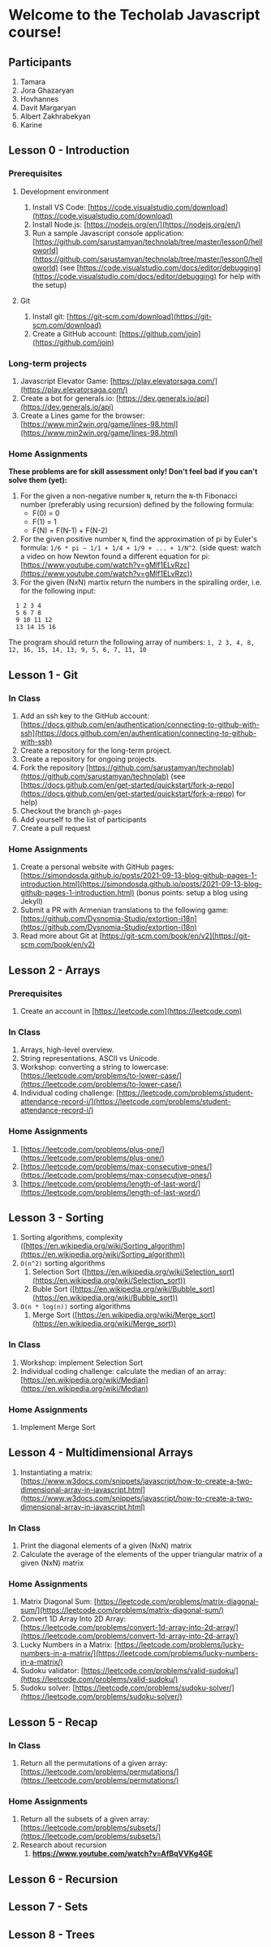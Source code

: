 # Welcome to the Techolab Javascript course!

## Participants

1. Tamara
2. Jora Ghazaryan
3. Hovhannes
4. Davit Margaryan
5. Albert Zakhrabekyan
6. Karine

## Lesson 0 - Introduction

### Prerequisites

1. Development environment

   1. Install VS Code: [https://code.visualstudio.com/download](https://code.visualstudio.com/download)
   2. Install Node.js: [https://nodejs.org/en/](https://nodejs.org/en/)
   3. Run a sample Javascript console application: [https://github.com/sarustamyan/technolab/tree/master/lesson0/helloworld](https://github.com/sarustamyan/technolab/tree/master/lesson0/helloworld) (see [https://code.visualstudio.com/docs/editor/debugging](https://code.visualstudio.com/docs/editor/debugging) for help with the setup)

2. Git 

   1. Install git: [https://git-scm.com/download](https://git-scm.com/download)
   2. Create a GitHub account: [https://github.com/join](https://github.com/join)

### Long-term projects

1. Javascript Elevator Game: [https://play.elevatorsaga.com/](https://play.elevatorsaga.com/)
2. Create a bot for generals.io: [https://dev.generals.io/api](https://dev.generals.io/api)
3. Create a Lines game for the browser: [https://www.min2win.org/game/lines-98.html](https://www.min2win.org/game/lines-98.html)

### Home Assignments

**These problems are for skill assessment only! Don't feel bad if you can't solve them (yet):**

1. For the given a non-negative number `N`, return the `N`-th Fibonacci number (preferably using recursion) defined by the following formula: 
   - F(0) = 0
   - F(1) = 1
   - F(N) = F(N-1) + F(N-2) 
2. For the given positive number `N`, find the approximation of pi by Euler's formula: `1/6 * pi ~ 1/1 + 1/4 + 1/9 + ... + 1/N^2`. (side quest: watch a video on how  Newton found a different equation for pi: [https://www.youtube.com/watch?v=gMlf1ELvRzc](https://www.youtube.com/watch?v=gMlf1ELvRzc))  
3. For the given (NxN) martix return the numbers in the spiralling order, i.e. for the following input:
```
  1 2 3 4 
  5 6 7 8 
  9 10 11 12
  13 14 15 16
```
  The program should return the following array of numbers: `1, 2 3, 4, 8, 12, 16, 15, 14, 13, 9, 5, 6, 7, 11, 10`

## Lesson 1 - Git

### In Class

1. Add an ssh key to the GitHub account: [https://docs.github.com/en/authentication/connecting-to-github-with-ssh](https://docs.github.com/en/authentication/connecting-to-github-with-ssh)
2. Create a repository for the long-term project.
3. Create a repository for ongoing projects.
4. Fork the repository [https://github.com/sarustamyan/technolab](https://github.com/sarustamyan/technolab) (see [https://docs.github.com/en/get-started/quickstart/fork-a-repo](https://docs.github.com/en/get-started/quickstart/fork-a-repo) for help)
5. Checkout the branch `gh-pages`
6. Add yourself to the list of participants
7. Create a pull request 

### Home Assignments

1. Create a personal website with GitHub pages: [https://simondosda.github.io/posts/2021-09-13-blog-github-pages-1-introduction.html](https://simondosda.github.io/posts/2021-09-13-blog-github-pages-1-introduction.html) (bonus points: setup a blog using Jekyll)
2. Submit a PR with Armenian translations to the following game: [https://github.com/Dysnomia-Studio/extortion-i18n](https://github.com/Dysnomia-Studio/extortion-i18n)
3. Read more about Git at [https://git-scm.com/book/en/v2](https://git-scm.com/book/en/v2)

## Lesson 2 - Arrays

### Prerequisites

1. Create an account in [https://leetcode.com](https://leetcode.com)

### In Class

1. Arrays, high-level overview.
2. String representations. ASCII vs Unicode.
3. Workshop: converting a string to lowercase: [https://leetcode.com/problems/to-lower-case/](https://leetcode.com/problems/to-lower-case/)
4. Individual coding challenge: [https://leetcode.com/problems/student-attendance-record-i/](https://leetcode.com/problems/student-attendance-record-i/)

### Home Assignments

1. [https://leetcode.com/problems/plus-one/](https://leetcode.com/problems/plus-one/)
2. [https://leetcode.com/problems/max-consecutive-ones/](https://leetcode.com/problems/max-consecutive-ones/)
3. [https://leetcode.com/problems/length-of-last-word/](https://leetcode.com/problems/length-of-last-word/)

## Lesson 3 - Sorting

1. Sorting algorithms, complexity ([https://en.wikipedia.org/wiki/Sorting_algorithm](https://en.wikipedia.org/wiki/Sorting_algorithm))
2. `O(n^2)` sorting algorithms
   1. Selection Sort ([https://en.wikipedia.org/wiki/Selection_sort](https://en.wikipedia.org/wiki/Selection_sort))
   2. Buble Sort ([https://en.wikipedia.org/wiki/Bubble_sort](https://en.wikipedia.org/wiki/Bubble_sort))
3. `O(n * log(n))` sorting algorithms
   1. Merge Sort ([https://en.wikipedia.org/wiki/Merge_sort](https://en.wikipedia.org/wiki/Merge_sort))

### In Class

1. Workshop: implement Selection Sort
2. Individual coding challenge: calculate the median of an array: [https://en.wikipedia.org/wiki/Median](https://en.wikipedia.org/wiki/Median)
   
### Home Assignments

1. Implement Merge Sort


## Lesson 4 - Multidimensional Arrays

1. Instantiating a matrix: [https://www.w3docs.com/snippets/javascript/how-to-create-a-two-dimensional-array-in-javascript.html](https://www.w3docs.com/snippets/javascript/how-to-create-a-two-dimensional-array-in-javascript.html)

### In Class

1. Print the diagonal elements of a given (NxN) matrix 
2. Calculate the average of the elements of the upper triangular matrix of a given (NxN) matrix

### Home Assignments

1. Matrix Diagonal Sum: [https://leetcode.com/problems/matrix-diagonal-sum/](https://leetcode.com/problems/matrix-diagonal-sum/)
2. Convert 1D Array Into 2D Array: [https://leetcode.com/problems/convert-1d-array-into-2d-array/](https://leetcode.com/problems/convert-1d-array-into-2d-array/)
3. Lucky Numbers in a Matrix: [https://leetcode.com/problems/lucky-numbers-in-a-matrix/](https://leetcode.com/problems/lucky-numbers-in-a-matrix/)
4. Sudoku validator: [https://leetcode.com/problems/valid-sudoku/](https://leetcode.com/problems/valid-sudoku/)
5. Sudoku solver: [https://leetcode.com/problems/sudoku-solver/](https://leetcode.com/problems/sudoku-solver/)

## Lesson 5 - Recap 

### In Class

1. Return all the permutations of a given array: [https://leetcode.com/problems/permutations/](https://leetcode.com/problems/permutations/)

### Home Assignments

1. Return all the subsets of a given array: [https://leetcode.com/problems/subsets/](https://leetcode.com/problems/subsets/)
2. Research about recursion
   1. **https://www.youtube.com/watch?v=AfBqVVKg4GE**

## Lesson 6 - Recursion 

## Lesson 7 - Sets

## Lesson 8 - Trees



